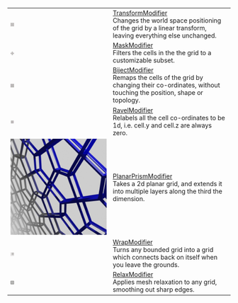 <table>
<tr>
    <td><a href="../../images/grids/transform_square.svg"><img class="grid-thumb" src="../../images/grids/transform_square.svg" /></img></td>
    <td><a href="../modifiers/transformmodifier.md">TransformModifier</a><br/>Changes the world space positioning of the grid by a linear transform, leaving everything else unchanged.</td>
</tr>
<tr>
    <td><a href="../../images/grids/mask_square.svg"><img class="grid-thumb" src="../../images/grids/mask_square.svg" /></img></td>
    <td><a href="../modifiers/maskmodifier.md">MaskModifier</a><br/>Filters the cells in the the grid to a customizable subset.</td>
</tr>
<tr>
    <td><a href="../../images/grids/biject_square.svg"><img class="grid-thumb" src="../../images/grids/biject_square.svg" /></img></td>
    <td><a href="../modifiers/bijectmodifier.md">BijectModifier</a><br/>Remaps the cells of the grid by changing their co-ordinates, without touching the position, shape or topology.</td>
</tr>
<tr>
    <td><a href="../../images/grids/ravel_square.svg"><img class="grid-thumb" src="../../images/grids/ravel_square.svg" /></img></td>
    <td><a href="../modifiers/ravelmodifier.md">RavelModifier</a><br/>Relabels all the cell co-ordinates to be 1d, i.e. cell.y and cell.z are always zero.</td>
</tr>
<tr>
    <td><a href="../../images/grids/planarprismmodifier.png"><img class="grid-thumb" src="../../images/grids/planarprismmodifier.png" /></img></td>
    <td><a href="../modifiers/planarprismmodifier.md">PlanarPrismModifier</a><br/>Takes a 2d planar grid, and extends it into multiple layers along the third the dimension.</td>
</tr>
<tr>
    <td><a href="../../images/grids/wrap_square_fake.svg"><img class="grid-thumb" src="../../images/grids/wrap_square_fake.svg" /></img></td>
    <td><a href="../modifiers/wrapmodifier.md">WrapModifier</a><br/>Turns any bounded grid into a grid which connects back on itself when you leave the grounds. </td>
</tr>
<tr>
    <td><a href="../../images/grids/relax_square.svg"><img class="grid-thumb" src="../../images/grids/relax_square.svg" /></img></td>
    <td><a href="../modifiers/relaxmodifier.md">RelaxModifier</a><br/>Applies mesh relaxation to any grid, smoothing out sharp edges.</td>
</tr>
</table>